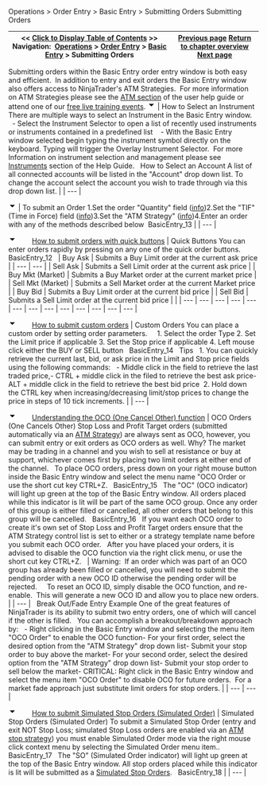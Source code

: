 ﻿
Operations > Order Entry > Basic Entry > Submitting Orders
Submitting Orders

| << [Click to Display Table of Contents](submitting_orders_basic_entry.md) >> **Navigation:**     [Operations](operations.md) > [Order Entry](order_entry.md) > [Basic Entry](basic_entry.md) > Submitting Orders | [Previous page](display_overview_basic_entry.md) [Return to chapter overview](basic_entry.md) [Next page](modifying_and_cancelling_orders_basic_entry.md) |
| --- | --- |
Submitting orders within the Basic Entry order entry window is both easy and efficient.  In addition to entry and exit orders the Basic Entry window also offers access to NinjaTrader's ATM Strategies.  For more information on ATM Strategies please see the [ATM section](advanced_trade_management_atm.md) of the user help guide or attend one of our [free live training events](https://ninjatrader.com/futures/livestreams).
![tog_minus](tog_minus.gif)
| How to Select an Instrument There are multiple ways to select an Instrument in the Basic Entry window.     - Select the Instrument Selector to open a list of recently used instruments or instruments contained in a predefined list    - With the Basic Entry window selected begin typing the instrument symbol directly on the keyboard. Typing will trigger the Overlay Instrument Selector.  For more Information on instrument selection and management please see [Instruments](instruments.md) section of the Help Guide.   How to Select an Account A list of all connected accounts will be listed in the "Account" drop down list. To change the account select the account you wish to trade through via this drop down list. |
| --- |

![tog_minus](tog_minus.gif)
| To submit an Order 1.Set the order "Quantity" field ([info](quantity_selector.md))2.Set the "TIF" (Time in Force) field ([info](tif_selector.md))3.Set the "ATM Strategy" ([info](atm_strategy_parameters.md))4.Enter an order with any of the methods described below  BasicEntry_13 |
| --- |

![tog_minus](tog_minus.gif)        [How to submit orders with quick buttons](javascript:HMToggle('toggle','HowToSubmitOrdersWithQuickButtons','HowToSubmitOrdersWithQuickButtons_ICON'))
| Quick Buttons You can enter orders rapidly by pressing on any one of the quick order buttons.   BasicEntry_12     | Buy Ask | Submits a Buy Limit order at the current ask price | | --- | --- | | Sell Ask | Submits a Sell Limit order at the current ask price | | Buy Mkt (Market) | Submits a Buy Market order at the current market price | | Sell Mkt (Market) | Submits a Sell Market order at the current Market price | | Buy Bid | Submits a Buy Limit order at the current bid price | | Sell Bid | Submits a Sell Limit order at the current bid price | |
| --- | --- | --- | --- | --- | --- | --- | --- | --- | --- | --- | --- | --- |

![tog_minus](tog_minus.gif)        [How to submit custom orders](javascript:HMToggle('toggle','HowToSubmitCustomOrders','HowToSubmitCustomOrders_ICON'))
| Custom Orders You can place a custom order by setting order parameters.     1. Select the order Type 2. Set the Limit price if applicable  3. Set the Stop price if applicable 4. Left mouse click either the BUY or SELL button   BasicEntry_14   Tips   1. You can quickly retrieve the current last, bid, or ask price in the Limit and Stop price fields using the following commands:   - Middle click in the field to retrieve the last traded price,- CTRL + middle click in the filed to retrieve the best ask price- ALT + middle click in the field to retrieve the best bid price  2. Hold down the CTRL key when increasing/decreasing limit/stop prices to change the price in steps of 10 tick increments. |
| --- |

![tog_minus](tog_minus.gif)        [Understanding the OCO (One Cancel Other) function](javascript:HMToggle('toggle','UnderstandingTheOcooneCancelOtherFunction','UnderstandingTheOcooneCancelOtherFunction_ICON'))
| OCO Orders (One Cancels Other) Stop Loss and Profit Target orders (submitted automatically via an [ATM Strategy](atm_strategy.md)) are always sent as OCO, however, you can submit entry or exit orders as OCO orders as well. Why? The market may be trading in a channel and you wish to sell at resistance or buy at support, whichever comes first by placing two limit orders at either end of the channel.    To place OCO orders, press down on your right mouse button inside the Basic Entry window and select the menu name "OCO Order or use the short cut key CTRL+Z.   BasicEntry_15   The "OC" (OCO indicator) will light up green at the top of the Basic Entry window. All orders placed while this indicator is lit will be part of the same OCO group. Once any order of this group is either filled or cancelled, all other orders that belong to this group will be cancelled.    BasicEntry_16   If you want each OCO order to create it's own set of Stop Loss and Profit Target orders ensure that the ATM Strategy control list is set to either <Custom> or a strategy template name before you submit each OCO order.   After you have placed your orders, it is advised to disable the OCO function via the right click menu, or use the short cut key CTRL+Z.     | Warning:  If an order which was part of an OCO group has already been filled or cancelled, you will need to submit the pending order with a new OCO ID otherwise the pending order will be rejected.     To reset an OCO ID, simply disable the OCO function, and re-enable.  This will generate a new OCO ID and allow you to place new orders. | | --- |      Break Out/Fade Entry Example One of the great features of NinjaTrader is its ability to submit two entry orders, one of which will cancel if the other is filled.   You can accomplish a breakout/breakdown approach by:   - Right clicking in the Basic Entry window and selecting the menu item "OCO Order" to enable the OCO function- For your first order, select the desired option from the "ATM Strategy" drop down list- Submit your stop order to buy above the market- For your second order, select the desired option from the "ATM Strategy" drop down list- Submit your stop order to sell below the market- CRITICAL: Right click in the Basic Entry window and select the menu item "OCO Order" to disable OCO for future orders.  For a market fade approach just substitute limit orders for stop orders. |
| --- | --- |

![tog_minus](tog_minus.gif)        [How to submit Simulated Stop Orders (Simulated Order)](javascript:HMToggle('toggle','HowToSubmitSimulatedStopOrderssimulatedOrder','HowToSubmitSimulatedStopOrderssimulatedOrder_ICON'))
| Simulated Stop Orders (Simulated Order) To submit a Simulated Stop Order (entry and exit NOT Stop Loss; simulated Stop Loss orders are enabled via an [ATM stop strategy](stop_strategy.md)) you must enable Simulated Order mode via the right mouse click context menu by selecting the Simulated Order menu item..   BasicEntry_17   The "SO" (Simulated Order indicator) will light up green at the top of the Basic Entry window. All stop orders placed while this indicator is lit will be submitted as a [Simulated Stop Orders](simulated_stop_orders.md).   BasicEntry_18 |
| --- |
